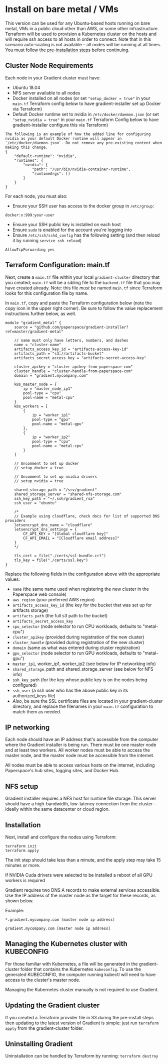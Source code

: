 # Install on bare metal / VMs

This version can be used for any Ubuntu-based hosts running on bare metal, VMs in a public cloud other than AWS, or some other infrastructure. Terraform will be used to provision a Kubernetes cluster on the hosts and will require ssh access to all hosts in order to connect. Note that in this scenario auto-scaling is not available – all nodes will be running at all times. You must follow the [pre-installation steps](pre-installation-steps.md) before continuing.

## Cluster Node Requirements

Each node in your Gradient cluster must have:

* Ubuntu 18.04
* NFS server available to all nodes
* Docker installed on all nodes \(or set `"setup_docker = true"` in your `main.tf` Terraform config below to have gradient-installer set up Docker via Terraform\)
* Default Docker runtime set to nvidia in `/etc/docker/daemon.json` \(or set `"setup_nvidia = true"` in your `main.tf` Terraform Config below to have gradient-installer configure this via Terraform\) 

```text
The following is an example of how the added line for configuring nvidia as your default Docker runtime will appear in `/etc/docker/daemon.json`. Do not remove any pre-existing content when making this change.
{
    "default-runtime": "nvidia",
    "runtimes": {
        "nvidia": {
            "path": "/usr/bin/nvidia-container-runtime",
            "runtimeArgs": []
        }
    }
}
```

For each node, you must also:

* Ensure your SSH user has access to the docker group in `/etc/group`:

```text
docker:x:999:your-user
```

* Ensure your SSH public key is installed on each host
* Ensure `sudo` is enabled for the account you're logging into
* Ensure `/etc/ssh/sshd_config` has the following setting \(and then reload it by running `service ssh reload`\)

```text
AllowTcpForwarding yes
```

## Terraform Configuration: main.tf

Next, create a `main.tf` file within your local `gradient-cluster` directory that you created; `main.tf` will be a sibling file to the `backend.tf` file that you may have created already. Note: this file _must_ be named `main.tf` since Terraform looks for this configuration file by name.

In `main.tf`, copy and paste the Terraform configuration below \(note the copy icon in the upper right corner\). Be sure to follow the value replacement instructions further below, as well.

```text
module "gradient_metal" {
    source = "github.com/paperspace/gradient-installer?ref=master/gradient-metal"

    // name must only have letters, numbers, and dashes
    name = "cluster-name"
    artifacts_access_key_id = "artifacts-access-key-id"
    artifacts_path = "s3://artifacts-bucket"
    artifacts_secret_access_key = "artifacts-secret-access-key"

    cluster_apikey = "cluster-apikey-from-paperspace-com"
    cluster_handle = "cluster-handle-from-paperspace-com"
    domain = "gradient.mycompany.com"

    k8s_master_node = {
        ip = "master_node_ip1"
        pool-type = "cpu"
        pool-name = "metal-cpu"
    }
    k8s_workers = [
        {
            ip = "worker_ip1"
            pool-type = "gpu"
            pool-name = "metal-gpu"
        },
        {
            ip = "worker_ip2"
            pool-type = "cpu"
            pool-name = "metal-cpu"
        }
    ]

    // Uncomment to set up docker
    // setup_docker = true 

    // Uncomment to set up nvidia drivers
    // setup_nvidia = true

    shared_storage_path = "/srv/gradient"
    shared_storage_server = "shared-nfs-storage.com"
    ssh_key_path = "~/.ssh/gradient_rsa"
    ssh_user = "ubuntu"

    /*
    // Example using cloudflare, check docs for list of supported DNS providers
    letsencrypt_dns_name = "cloudflare"
    letsencrypt_dns_settings = {
        CF_API_KEY = "[Global cloudflare key]"
        CF_API_EMAIL = "[Cloudflare email address]"
    }
    */

    tls_cert = file("./certs/ssl-bundle.crt")
    tls_key = file("./certs/ssl.key")
}
```

Replace the following fields in the configuration above with the appropriate values:

* `name` \(the same name used when registering the new cluster in the Paperspace web console\)
* `aws_region` \(your preferred AWS region\)
* `artifacts_access_key_id` \(the key for the bucket that was set up for artifacts storage\)
* `artifacts_path` \(the full s3 path to the bucket\)
* `artifacts_secret_access_key`
* `cpu_selector` \(node selector to run CPU workloads, defaults to "metal-cpu"\)
* `cluster_apikey` \(provided during registration of the new cluster\)
* `cluster_handle` \(provided during registration of the new cluster\)
* `domain` \(same as what was entered during cluster registration\)
* `gpu_selector` \(node selector to run GPU workloads, defaults to "metal-gpu"\)
* `master_ip1`, worker\_ip1, worker\_ip2 \(see below for IP networking info\)
* `shared_storage`\_path and shared\_storage\_server \(see below for NFS info\)
* `ssh_key_path` \(for the key whose public key is on the nodes being configured\)
* `ssh_user` \(a ssh user who has the above public key in its authorized\_keys file\)
* _Also_, be sure the SSL certificate files are located in your gradient-cluster directory, and replace the filenames in your `main.tf` configuration to match them as needed.

## IP networking

Each node should have an IP address that's accessible from the computer where the Gradient installer is being run. There must be one master node and at least two workers. All worker nodes must be able to access the master node, and the master node must be accessible from the internet.

All nodes must be able to access various hosts on the internet, including Paperspace's hub sites, logging sites, and Docker Hub.

## NFS setup

Gradient installer requires a NFS host for runtime file storage. This server should have a high-bandwidth, low-latency connection from the cluster – ideally within the same datacenter or cloud region.

## Installation

Next, install and configure the nodes using Terraform:

```text
terraform init
terraform apply
```

The init step should take less than a minute, and the apply step may take 15 minutes or more.

If NVIDIA Cuda drivers were selected to be installed a reboot of all GPU workers is required

Gradient requires two DNS A records to make external services accessible. Use the IP address of the master node as the target for these records, as shown below.

Example:

`*.gradient.mycompany.com [master node ip address]`

`gradient.mycompany.com [master node ip address]`

## Managing the Kubernetes cluster with KUBECONFIG

For those familiar with Kubernetes, a file will be generated in the gradient-cluster folder that contains the Kubernetes `kubeconfig`. To use the generated KUBECONFIG, the computer running kubectl will need to have access to the cluster's master node.

Managing the Kubernetes cluster manually is not required to use Gradient.

## Updating the Gradient cluster

If you created a Terraform provider file in S3 during the pre-install steps then updating to the latest version of Gradient is simple: just run `terraform apply` from the gradient-cluster folder.

## Uninstalling Gradient

Uninstallation can be handled by Terraform by running: `terraform destroy`

